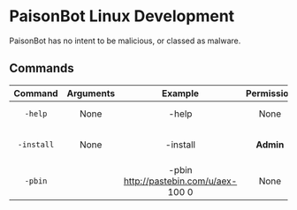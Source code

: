 # PaisonBot Linux Development
PaisonBot has no intent to be malicious, or classed as malware.

## Commands
|   Command   |      Arguments       |      Example                           | Permission |       Function Use                      |
|:-----------:|:--------------------:|:--------------------------------------:|:----------:|:---------------------------------------:|
| `-help`     | None                 | -help                                  | None       | Displays Help Region                    |
| `-install`  | None                 | -install                               | __Admin__  | Installs Requirements to hosts in list  |
| `-pbin`     | <URL> <VIEWS> <INTV> | -pbin http://pastebin.com/u/aex- 100 0 | None       | Sends Views to a paste / profile        |
